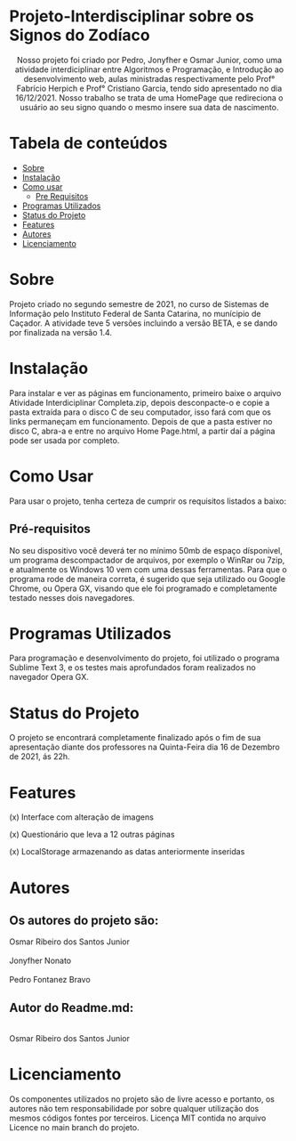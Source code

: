 #  Projeto-Interdisciplinar sobre os Signos do Zodíaco
<p align="center">Nosso projeto foi criado por Pedro, Jonyfher e Osmar Junior, como uma atividade interdiciplinar entre Algoritmos e Programação, e Introdução ao desenvolvimento web, aulas ministradas respectivamente pelo Prof° Fabrício Herpich e Prof° Cristiano Garcia, tendo sido apresentado no dia 16/12/2021. Nosso trabalho se trata de uma HomePage que redireciona o usuário ao seu signo quando o mesmo insere sua data de nascimento.</p>

Tabela de conteúdos
=================
<!--ts-->
   * [Sobre](#Sobre)
   * [Instalação](#instalação)
   * [Como usar](#como-usar)
      * [Pre Requisitos](#pre-requisitos)
   * [Programas Utilizados](#programas-utilizados)
   * [Status do Projeto](#status-do-projeto)
   * [Features](#Features)
   * [Autores](#Autores)
   * [Licenciamento](#Licenciamento)
<!--te-->
# Sobre 

<p> Projeto criado no segundo semestre de 2021, no curso de Sistemas de Informação pelo Instituto Federal de Santa Catarina, no munícipio de Caçador. A atividade teve 5 versões incluindo a versão BETA, e se dando por finalizada na versão 1.4.<p>
  
# Instalação
 
<p> Para instalar e ver as páginas em funcionamento, primeiro baixe o arquivo Atividade Interdiciplinar Completa.zip, depois desconpacte-o e copie a pasta extraída para o disco C de seu computador, isso fará com que os links permaneçam em funcionamento. Depois de que a pasta estiver no disco C, abra-a e entre no arquivo Home Page.html, a partir daí a página pode ser usada por completo.</p>


# Como Usar

<p>Para usar o projeto, tenha certeza de cumprir os requisitos listados a baixo:</p>

<h2>Pré-requisitos</h2>

<p>No seu dispositivo você deverá ter no mínimo 50mb de espaço dísponivel, um programa descompactador de arquivos, por exemplo o WinRar ou 7zip, e atualmente os Windows 10 vem com uma dessas ferramentas. Para que o programa rode de maneira correta, é sugerido que seja utilizado ou Google Chrome, ou Opera GX, visando que ele foi programado e completamente testado nesses dois navegadores.</p>

# Programas Utilizados

<p> Para programação e desenvolvimento do projeto, foi utilizado o programa Sublime Text 3, e os testes mais aprofundados foram realizados no navegador Opera GX.</p>

# Status do Projeto

<p>O projeto se encontrará completamente finalizado após o fim de sua apresentação diante dos professores na Quinta-Feira dia 16 de Dezembro de 2021, ás 22h.</p>

# Features

<p>(x) Interface com alteração de imagens</p>
<p>(x) Questionário que leva a 12 outras páginas</p>
<p>(x) LocalStorage armazenando as datas anteriormente inseridas</p>

# Autores

<h2>Os autores do projeto são:</h2>
Osmar Ribeiro dos Santos Junior<br><br>
Jonyfher Nonato<br><br> 
Pedro Fontanez Bravo<br>

<h2>Autor do Readme.md:</h2><br>
Osmar Ribeiro dos Santos Junior

# Licenciamento

Os componentes utilizados no projeto são de livre acesso e portanto, os autores não tem responsabilidade por sobre qualquer utilização dos mesmos códigos fontes por terceiros. Licença MIT contida no arquivo Licence no main branch do projeto.


